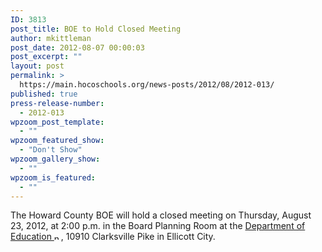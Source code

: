 ```yaml
---
ID: 3813
post_title: BOE to Hold Closed Meeting
author: mkittleman
post_date: 2012-08-07 00:00:03
post_excerpt: ""
layout: post
permalink: >
  https://main.hocoschools.org/news-posts/2012/08/2012-013/
published: true
press-release-number:
  - 2012-013
wpzoom_post_template:
  - ""
wpzoom_featured_show:
  - "Don't Show"
wpzoom_gallery_show:
  - ""
wpzoom_is_featured:
  - ""
---
```

The Howard County BOE will hold a closed meeting on Thursday, August 23, 2012, at 2:00 p.m. in the Board Planning Room at the <a href="http://maps.google.com/maps?hl=en&amp;q=10910+Clarksville+Pike,+Ellicott+City,+MD+21042&amp;btnG=Search" target="_blank">Department of Education <img alt="new webpage icon" src="http://www.hcpss.org/images/new_webpage.gif" width="11" height="10" align="bottom" border="0" /></a>, 10910 Clarksville Pike in Ellicott City.